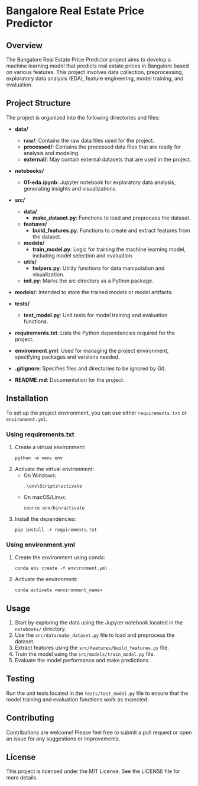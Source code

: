 # Bangalore Real Estate Price Predictor

## Overview

The Bangalore Real Estate Price Predictor project aims to develop a machine learning model that predicts real estate prices in Bangalore based on various features. This project involves data collection, preprocessing, exploratory data analysis (EDA), feature engineering, model training, and evaluation.

## Project Structure

The project is organized into the following directories and files:

- **data/**

  - **raw/**: Contains the raw data files used for the project.
  - **processed/**: Contains the processed data files that are ready for analysis and modeling.
  - **external/**: May contain external datasets that are used in the project.

- **notebooks/**

  - **01-eda.ipynb**: Jupyter notebook for exploratory data analysis, generating insights and visualizations.

- **src/**

  - **data/**
    - **make_dataset.py**: Functions to load and preprocess the dataset.
  - **features/**
    - **build_features.py**: Functions to create and extract features from the dataset.
  - **models/**
    - **train_model.py**: Logic for training the machine learning model, including model selection and evaluation.
  - **utils/**
    - **helpers.py**: Utility functions for data manipulation and visualization.
  - ****init**.py**: Marks the src directory as a Python package.

- **models/**: Intended to store the trained models or model artifacts.

- **tests/**

  - **test_model.py**: Unit tests for model training and evaluation functions.

- **requirements.txt**: Lists the Python dependencies required for the project.

- **environment.yml**: Used for managing the project environment, specifying packages and versions needed.

- **.gitignore**: Specifies files and directories to be ignored by Git.

- **README.md**: Documentation for the project.

## Installation

To set up the project environment, you can use either `requirements.txt` or `environment.yml`.

### Using requirements.txt

1. Create a virtual environment:
   ```
   python -m venv env
   ```
2. Activate the virtual environment:
   - On Windows:
     ```
     .\env\Scripts\activate
     ```
   - On macOS/Linux:
     ```
     source env/bin/activate
     ```
3. Install the dependencies:
   ```
   pip install -r requirements.txt
   ```

### Using environment.yml

1. Create the environment using conda:
   ```
   conda env create -f environment.yml
   ```
2. Activate the environment:
   ```
   conda activate <environment_name>
   ```

## Usage

1. Start by exploring the data using the Jupyter notebook located in the `notebooks/` directory.
2. Use the `src/data/make_dataset.py` file to load and preprocess the dataset.
3. Extract features using the `src/features/build_features.py` file.
4. Train the model using the `src/models/train_model.py` file.
5. Evaluate the model performance and make predictions.

## Testing

Run the unit tests located in the `tests/test_model.py` file to ensure that the model training and evaluation functions work as expected.

## Contributing

Contributions are welcome! Please feel free to submit a pull request or open an issue for any suggestions or improvements.

## License

This project is licensed under the MIT License. See the LICENSE file for more details.
